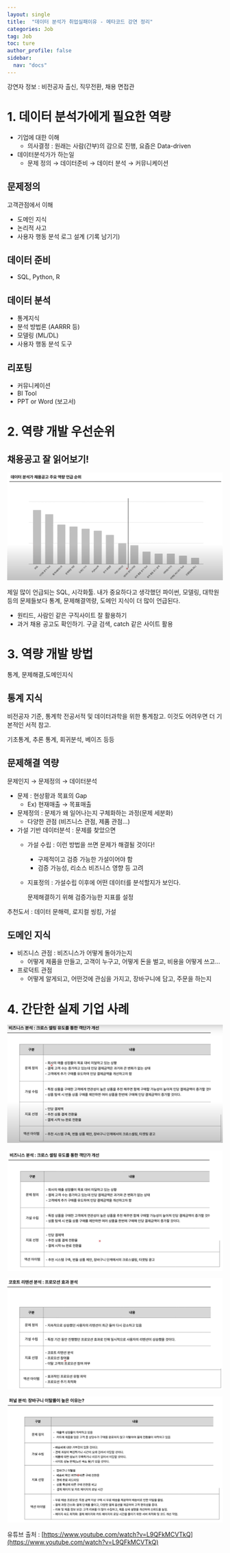 ```yaml
---
layout: single
title:  "데이터 분석가 취업실패이유 - 메타코드 강연 정리"
categories: Job
tag: Job
toc: ture
author_profile: false
sidebar:
  nav: "docs"
---
```

강연자 정보 : 비전공자 출신, 직무전환, 채용 면접관

# 1. 데이터 분석가에게 필요한 역량

- 기업에 대한 이해
  - 의사결정 : 원래는 사람(간부)의 감으로 진행, 요즘은 Data-driven
- 데이터분석가가 하는일
  - 문제 정의 → 데이터준비 → 데이터 분석 → 커뮤니케이션

## 문제정의

고객관점에서 이해

- 도메인 지식
- 논리적 사고
- 사용자 행동 분석 로그 설계 (기록 남기기)

## 데이터 준비

- SQL, Python, R

## 데이터 분석

- 통계지식
- 분석 방법론 (AARRR 등)
- 모델링 (ML/DL)
- 사용자 행동 분석 도구

## 리포팅

- 커뮤니케이션
- BI Tool
- PPT or Word (보고서)

# 2. 역량 개발 우선순위

## 채용공고 잘 읽어보기!

![image.png](images/image.png)

제일 많이 언급되는 SQL, 시각화툴. 내가 중요하다고 생각했던 파이썬, 모델링, 대학원 등의 문제들보다 통계, 문제해결역량, 도메인 지식이 더 많이 언급된다.

- 원티드, 사람인 같은 구직사이트 잘 활용하기
- 과거 채용 공고도 확인하기. 구글 검색, catch 같은 사이트 활용

# 3. 역량 개발 방법

통계, 문제해결,도메인지식

## 통계 지식

비전공자 기준, 통계학 전공서적 및 데이터과학을 위한 통계참고. 이것도 어려우면 더 기본적인 서적 참고.

기초통계, 추론 통계, 회귀분석, 베이즈 등등

## 문제해결 역량

문제인지 → 문제정의 → 데이터분석

- 문제 : 현상황과 목표의 Gap
  - Ex) 현재매출 → 목표매출
- 문제정의 : 문제가 왜 일어나는지 구체화하는 과정(문제 세분화)
  - 다양한 관점 (비즈니스 관점, 제품 관점…)
- 가설 기반 데이터분석 : 문제를 찾았으면
  - 가설 수립 : 이런 방법을 쓰면 문제가 해결될 것이다!

    - 구제적이고 검증 가능한 가설이어야 함
    - 검증 가능성, 리소스 비즈니스 영향 등 고려
  - 지표정의 : 가설수립 이후에 어떤 데이터를 분석할지가 보인다.

    문제해결하기 위해 검증가능한 지표를 설정

추천도서 : 데이터 문해력, 로지컬 씽킹, 가설

## 도메인 지식

- 비즈니스 관점 : 비즈니스가 어떻게 돌아가는지
  - 어떻게 제품을 만들고, 고객이 누구고, 어떻게 돈을 벌고, 비용을 어떻게 쓰고…
- 프로덕트 관점
  - 어떻게 알게되고, 어떤것에 관심을 가지고, 장바구니에 담고, 주문을 하는지

# 4. 간단한 실제 기업 사례

![image.png](images/image%201.png)

![image.png](images/image%202.png)

![image.png](images/image%203.png)

![image.png](images/image%204.png)

유튜브 출처 : [https://www.youtube.com/watch?v=L9QFkMCVTkQ](https://www.youtube.com/watch?v=L9QFkMCVTkQ)
